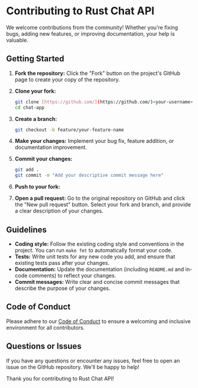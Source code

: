 # Contributing to Rust Chat API

We welcome contributions from the community! Whether you're fixing bugs, adding new features, or improving documentation, your help is valuable.

## Getting Started

1. **Fork the repository:** Click the "Fork" button on the project's GitHub page to create your copy of the repository.

2. **Clone your fork:**

    ```bash
    git clone [https://github.com/](https://github.com/)<your-username>/chat-app.git
    cd chat-app
    ```

3. **Create a branch:**

    ```bash
    git checkout -b feature/your-feature-name 
    ```

4. **Make your changes:** Implement your bug fix, feature addition, or documentation improvement.

5. **Commit your changes:**

    ```bash
    git add .
    git commit -m "Add your descriptive commit message here"
    ```

6. **Push to your fork:**

7. **Open a pull request:** Go to the original repository on GitHub and click the "New pull request" button.
 Select your fork and branch, and provide a clear description of your changes.

## Guidelines

- **Coding style:** Follow the existing coding style and conventions in the project. You can run `make fmt` to automatically format your code.
- **Tests:** Write unit tests for any new code you add, and ensure that existing tests pass after your changes.
- **Documentation:** Update the documentation (including `README.md` and in-code comments) to reflect your changes.
- **Commit messages:** Write clear and concise commit messages that describe the purpose of your changes.

## Code of Conduct

Please adhere to our [Code of Conduct](CODE_OF_CONDUCT.md) to ensure a welcoming and inclusive environment for all contributors.

## Questions or Issues

If you have any questions or encounter any issues, feel free to open an issue on the GitHub repository. We'll be happy to help!

Thank you for contributing to Rust Chat API!
